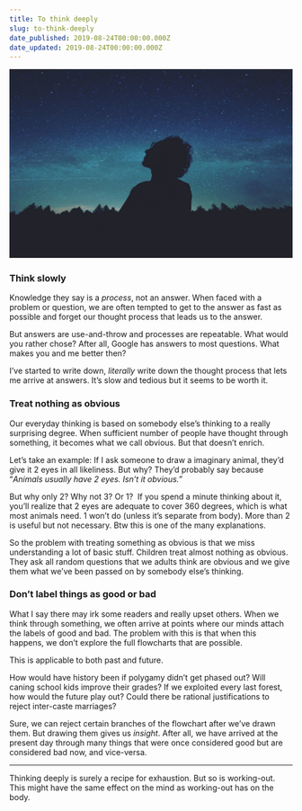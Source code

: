 ```yaml
---
title: To think deeply
slug: to-think-deeply
date_published: 2019-08-24T00:00:00.000Z
date_updated: 2019-08-24T00:00:00.000Z
---
```


![](/assets/images/To-think-deeply/1-xHMYsyMxnRCOdl6xhknXCw.jpeg)
### Think slowly

Knowledge they say is a *process*, not an answer. When faced with a problem or question, we are often tempted to get to the answer as fast as possible and forget our thought process that leads us to the answer.

But answers are use-and-throw and processes are repeatable. What would you rather chose? After all, Google has answers to most questions. What makes you and me better then?

I’ve started to write down, *literally* write down the thought process that lets me arrive at answers. It’s slow and tedious but it seems to be worth it.

### Treat nothing as obvious

Our everyday thinking is based on somebody else’s thinking to a really surprising degree. When sufficient number of people have thought through something, it becomes what we call obvious. But that doesn’t enrich.

Let’s take an example: If I ask someone to draw a imaginary animal, they’d give it 2 eyes in all likeliness. But why? They’d probably say because “*Animals usually have 2 eyes. Isn’t it obvious.”*

But why only 2? Why not 3? Or 1? 
If you spend a minute thinking about it, you’ll realize that 2 eyes are adequate to cover 360 degrees, which is what most animals need. 1 won’t do (unless it’s separate from body). More than 2 is useful but not necessary. Btw this is one of the many explanations.

So the problem with treating something as obvious is that we miss understanding a lot of basic stuff. Children treat almost nothing as obvious. They ask all random questions that we adults think are obvious and we give them what we’ve been passed on by somebody else’s thinking.

### Don’t label things as good or bad

What I say there may irk some readers and really upset others.
When we think through something, we often arrive at points where our minds attach the labels of good and bad. The problem with this is that when this happens, we don’t explore the full flowcharts that are possible.

This is applicable to both past and future.

How would have history been if polygamy didn’t get phased out?
Will caning school kids improve their grades?
If we exploited every last forest, how would the future play out?
Could there be rational justifications to reject inter-caste marriages?

Sure, we can reject certain branches of the flowchart after we’ve drawn them. But drawing them gives us *insight*. After all, we have arrived at the present day through many things that were once considered good but are considered bad now, and vice-versa.

---

Thinking deeply is surely a recipe for exhaustion. But so is working-out. 
This might have the same effect on the mind as working-out has on the body.
